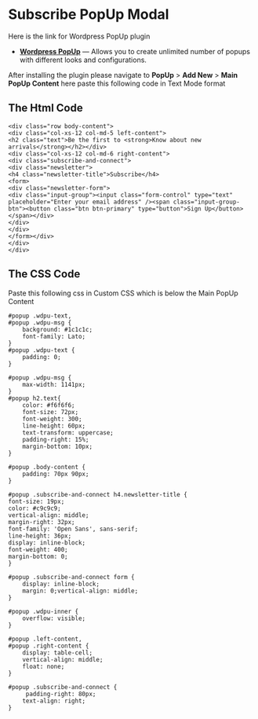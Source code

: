 # Subscribe PopUp Modal

Here is the link for Wordpress PopUp plugin

* **[Wordpress PopUp](https://wordpress.org/plugins/wordpress-popup/)** — Allows you to create unlimited number of popups with different looks and configurations.

After installing the plugin please navigate to **PopUp** > **Add New** > **Main PopUp Content** here paste this following code in Text Mode format

## The Html Code


```
<div class="row body-content">
<div class="col-xs-12 col-md-5 left-content">
<h2 class="text">Be the first to <strong>Know about new arrivals</strong></h2></div>
<div class="col-xs-12 col-md-6 right-content">
<div class="subscribe-and-connect">
<div class="newsletter">
<h4 class="newsletter-title">Subscribe</h4>
<form>
<div class="newsletter-form">
<div class="input-group"><input class="form-control" type="text" placeholder="Enter your email address" /><span class="input-group-btn"><button class="btn btn-primary" type="button">Sign Up</button></span></div>
</div>
</div>
</form></div>
</div>
</div>
```
## The CSS Code

Paste this following css in Custom CSS which is below the Main PopUp Content

```
#popup .wdpu-text,
#popup .wdpu-msg {
    background: #1c1c1c;
    font-family: Lato;
}
#popup .wdpu-text {
    padding: 0;
}

#popup .wdpu-msg {
    max-width: 1141px;
}
#popup h2.text{
    color: #f6f6f6;
    font-size: 72px;
    font-weight: 300;
    line-height: 60px;
    text-transform: uppercase;
    padding-right: 15%;
    margin-bottom: 10px;
}

#popup .body-content {
    padding: 70px 90px;
}

#popup .subscribe-and-connect h4.newsletter-title {
font-size: 19px;
color: #c9c9c9;
vertical-align: middle;
margin-right: 32px;
font-family: 'Open Sans', sans-serif;
line-height: 36px;
display: inline-block;
font-weight: 400;
margin-bottom: 0;
}

#popup .subscribe-and-connect form {
    display: inline-block;
    margin: 0;vertical-align: middle;
}

#popup .wdpu-inner {
    overflow: visible;
}

#popup .left-content,
#popup .right-content {
    display: table-cell;
    vertical-align: middle;
    float: none;
}

#popup .subscribe-and-connect {
     padding-right: 80px;
    text-align: right;
}
```
